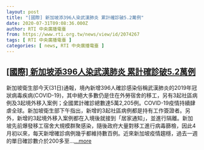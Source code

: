 ```yaml
---
layout: post
title: "[國際] 新加坡添396人染武漢肺炎 累計確診破5.2萬例"
date: 2020-07-31T09:08:36.000Z
author: RTI 中央廣播電臺
from: https://www.rti.org.tw/news/view/id/2074267
tags: [ RTI 中央廣播電臺 ]
categories: [ news, RTI 中央廣播電臺 ]
---
```

<!--1596186516000-->
[[國際] 新加坡添396人染武漢肺炎 累計確診破5.2萬例](https://www.rti.org.tw/news/view/id/2074267)
------

<div>
新加坡衛生部今天(31日)通報，境內新增396人確診感染俗稱武漢肺炎的2019年冠狀病毒疾病(COVID-19)，其中絕大多數仍是住在外勞宿舍的移工，另有3起社區病例及3起境外移入案例；全國累計確診總數達5萬2,205例。COVID-19疫情持續肆虐全球。新加坡衛生部下午指出，新增的3起社區病例都是持有工作簽證者。另外，新增的3起境外移入案例都在入境後就接到「居家通知」，並進行隔離。新加坡先前爆發移工宿舍大規模群聚感染，隨後政府大量對移工進行病毒篩檢，因此4月初以來，每天新增確診病例幾乎都維持數百例。近來新加坡疫情趨穩，過去一週的單日確診數介於200多至...<a target="_blank" href="https://www.rti.org.tw/news/view/id/2074267">...more</a>
</div>
